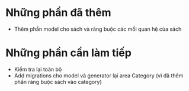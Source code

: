 # Những phần đã thêm

- Thêm phần model cho sách và ràng buộc các mối quan hệ của sách

# Những phần cần làm tiếp

- Kiểm tra lại toàn bộ
- Add migrations cho model và generator lại area Category (vì đã thêm phần ràng buộc sách vào category)
